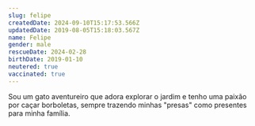 ```yaml
---
slug: felipe
createdDate: 2024-09-10T15:17:53.566Z
updatedDate: 2019-08-05T15:18:03.567Z
name: Felipe
gender: male
rescueDate: 2024-02-28
birthDate: 2019-01-10
neutered: true
vaccinated: true
---
```


Sou um gato aventureiro que adora explorar o jardim e tenho uma paixão por caçar borboletas, sempre trazendo minhas "presas" como presentes para minha família.

